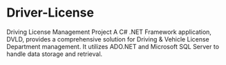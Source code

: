 # Driver-License
Driving License Management Project 
A C# .NET Framework application, DVLD, provides a comprehensive solution for Driving & Vehicle License Department management. It utilizes ADO.NET and Microsoft SQL Server to handle data storage and retrieval.

